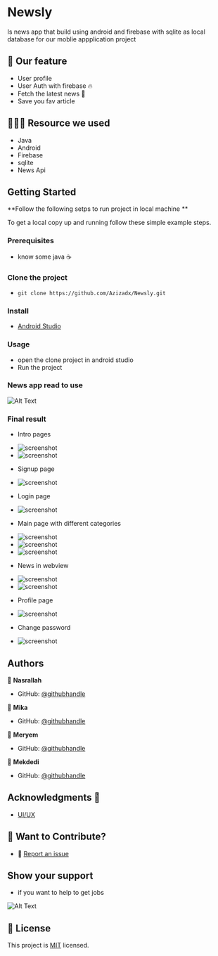# Newsly
Is news app that build using android and firebase with sqlite as local database for our moblie appplication project

## 🎯 Our feature 
* User profile
* User Auth with firebase 🔥
* Fetch the latest news 📰
* Save you fav article


## 🏋🏽‍♂️ Resource we used
- Java
- Android
- Firebase
- sqlite
- News Api

## Getting Started

**Follow the following setps to run project in local machine **


To get a local copy up and running follow these simple example steps.

### Prerequisites
- know some java ☕️

### Clone the project
- ```git clone https://github.com/Azizadx/Newsly.git```

### Install
- [Android Studio](https://developer.android.com/studio/install)

### Usage
- open the clone project in android studio
- Run the project

### News app read to use
![Alt Text](https://media.giphy.com/media/laUY2MuoktHPy/giphy.gif)


### Final result
* Intro pages
 - ![screenshot](./Screenshots/sc1.png)
 - ![screenshot](./Screenshots/sc2.png)
* Signup page
 - ![screenshot](./Screenshots/sc3.png)
* Login page
 - ![screenshot](./Screenshots/sc4.png)
* Main page with different categories
 - ![screenshot](./Screenshots/sc5.png)
 - ![screenshot](./Screenshots/sc6.png)
 - ![screenshot](./Screenshots/sc7.png)
* News in webview 
 - ![screenshot](./Screenshots/sc8.png)
 - ![screenshot](./Screenshots/sc9.png)
* Profile page
 - ![screenshot](./Screenshots/sc10.png)
* Change password
 - ![screenshot](./Screenshots/sc7.png)



## Authors

👤 **Nasrallah**

- GitHub: [@githubhandle](https://github.com/Azizadx)

👤 **Mika**

- GitHub: [@githubhandle](https://github.com/mikatakashi)
  
👤 **Meryem**

- GitHub: [@githubhandle](https://github.com/meryem00)
  
👤 **Mekdedi**

- GitHub: [@githubhandle](https://github.com/mekedi-mkt)


 ## Acknowledgments 🙏

- [UI/UX](https://figmaelements.com/news-app-ui-kit/)

## 🙌 Want to Contribute?

* 🐛 [Report an issue](../../issues/)


## Show your support
- if you want to help to get jobs
  
![Alt Text](https://media.giphy.com/media/3o6Zt7mutmbv76m0ko/giphy.gif)

## 📝 License

This project is [MIT](./MIT.md) licensed.





